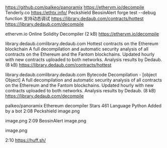 https://github.com/palkeo/panoramix
https://ethervm.io/decompile
Tenderly.co
https://ethtx.info/
Peckshield
BeosinAlert
forge test --debug function 支持动态调试
https://library.dedaub.com/contracts/hottest
https://library.dedaub.com/decompile

ethervm.io
Online Solidity Decompiler (2 kB)
https://ethervm.io/decompile


library.dedaub.comlibrary.dedaub.com
Hottest contracts on the Ethereum blockchain
A full decompilation and automatic security analysis of all contracts on the Ethereum and the Fantom blockchains. Updated hourly with new contracts uploaded to both networks. Analysis results by Dedaub. (8 kB)
https://library.dedaub.com/contracts/hottest


library.dedaub.comlibrary.dedaub.com
Bytecode Decompilation - [object Object]
A full decompilation and automatic security analysis of all contracts on the Ethereum and the Fantom blockchains. Updated hourly with new contracts uploaded to both networks. Analysis results by Dedaub. (8 kB)
https://library.dedaub.com/decompile


palkeo/panoramix
Ethereum decompiler
Stars
461
Language
Python
Added by a bot
2:08
Peckshield
image.png
 
image.png
2:09
BeosinAlert
image.png
 
image.png


2:10
https://huff.sh/
